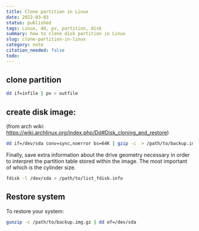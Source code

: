 ```yaml
---
title: Clone partition in Linux
date: 2022-03-03
status: published
tags: Linux, dd, pv, partition, disk
summary: how to clone disk partition in Linux
slug: clone-partition-in-linux
category: note
citation_needed: false
todo: 
---
```


## clone partition
```sh
dd if=infile | pv > outfile
```

## create disk image:
(from arch wiki: https://wiki.archlinux.org/index.php/Dd#Disk_cloning_and_restore)
```sh
dd if=/dev/sda conv=sync,noerror bs=64K | gzip -c  > /path/to/backup.img.gz
```

Finally, save extra information about the drive geometry necessary in order to interpret the partition table stored within the image. The most important of which is the cylinder size.
```sh
fdisk -l /dev/sda > /path/to/list_fdisk.info
```

## Restore system
To restore your system:
```sh
gunzip -c /path/to/backup.img.gz | dd of=/dev/sda
```